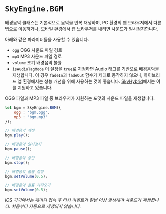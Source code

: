 # `SkyEngine.BGM`
배경음악 클래스는 기본적으로 음악을 반복 재생하며, PC 환경의 웹 브라우저에서 다른 탭으로 이동하거나, 모바일 환경에서 웹 브라우저를 내리면 사운드가 일시정지합니다.

아래와 같은 파라미터들을 사용할 수 있습니다.

- `ogg` OGG 사운드 파일 경로
- `mp3` MP3 사운드 파일 경로
- `volume` 초기 배경음악 볼륨
- `isAudioTagMode` 이 설정을 `true`로 지정하면 Audio 태그를 기반으로 배경음악을 재생합니다. 이 경우 `fadeIn`과 `fadeOut` 함수가 제대로 동작하지 않으나, 하이브리드 앱 환경에서는 성능 개선을 위해 사용하는 것이 좋습니다. [SkyHybrid](https://github.com/Hanul/SkyHybrid)에서는 이를 지원하고 있습니다.

OGG 파일과 MP3 파일 중 브라우저가 지원하는 포맷의 사운드 파일을 재생합니다.

```javascript
let bgm = SkyEngine.BGM({
	ogg : 'bgm.ogg',
	mp3 : 'bgm.mp3'
});

// 배경음악 재생
bgm.play();

// 배경음악 일시정지
bgm.pause();

// 배경음악 중단
bgm.stop();

// 배경음악 볼륨 설정
bgm.setVolume(0.5);

// 배경음악 볼륨 가져오기
bgm.setVolume(0.5);
```

*iOS 기기에서는 페이지 접속 후 터치 이벤트가 한번 이상 발생해야 사운드가 재생됩니다. 처음부터 자동으로 재생되지 않습니다.*